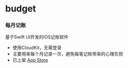 # budget
### 每月记账
基于Swift UI开发的iOS记账软件
- 使用CloudKit，无需登录
- 主要用来每个月记录一次，避免每笔记账带来的心理负担
- 已上架 [App Store](https://apps.apple.com/us/app/%E6%AF%8F%E6%9C%88%E8%AE%B0%E8%B4%A6/id1578095293)
